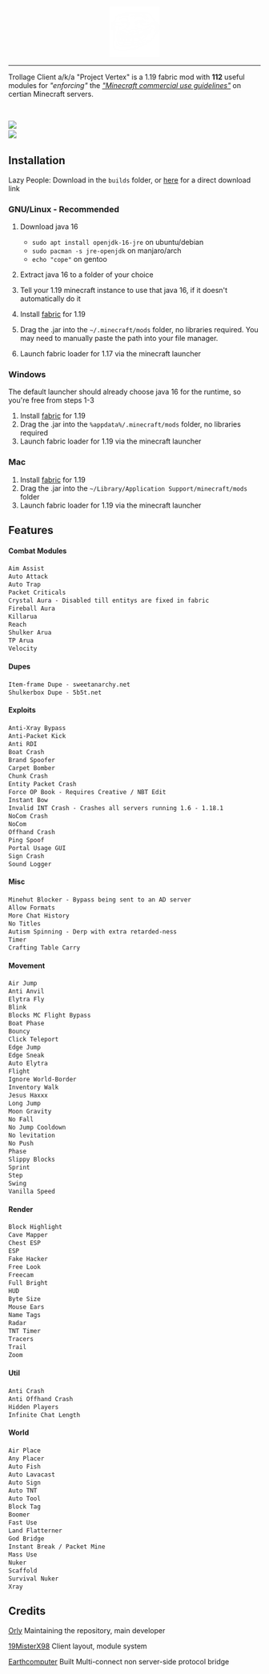 <div align="center">
  <img src="https://github.com/AstralDB/TrollageClient/raw/main/src/main/resources/assets/vertex/icon.png" width="100">
  <br>
  
</div>
<hr>

Trollage Client a/k/a "Project Vertex" is a 1.19 fabric mod with **112** useful modules for <i>"enforcing"</i> the <i>["Minecraft commercial use guidelines"](https://account.mojang.com/documents/commercial_guidelines#:~:text=sell%20entitlements%20that%20affect%20gameplay)</i> on certian Minecraft servers. 

<br>

<img src="https://img.shields.io/github/stars/AstralDB/TrollageClient?color=000000&style=for-the-badge"/><br>
<a href="https://github.com/AstralDB/TrollageClient/raw/main/bin/latest.jar">
  <img src="https://img.shields.io/github/downloads/AstralDB/TrollageClient/total?color=000000&style=for-the-badge&label=Downloads%20via%20releases">
</a>

## Installation

Lazy People:
Download in the `builds` folder, or [here](https://github.com/AstralDB/TrollageClient/raw/main/bin/latest.jar) for a direct download link


### GNU/Linux - Recommended 
1. Download java 16
   - `sudo apt install openjdk-16-jre` on ubuntu/debian
   - `sudo pacman -s jre-openjdk` on manjaro/arch
   - `echo "cope"` on gentoo

2. Extract java 16 to a folder of your choice
3. Tell your 1.19 minecraft instance to use that java 16, if it doesn't automatically do it
4. Install [fabric](https://fabricmc.net/use/) for 1.19
5. Drag the .jar into the `~/.minecraft/mods` folder, no libraries required. You may need to manually paste the path into your file manager. 
6. Launch fabric loader for 1.17 via the minecraft launcher


### Windows
The default launcher should already choose java 16 for the runtime, so you're free from steps 1-3
1. Install [fabric](https://fabricmc.net/use/) for 1.19
2. Drag the .jar into the `%appdata%/.minecraft/mods` folder, no libraries required
3. Launch fabric loader for 1.19 via the minecraft launcher


### Mac
1. Install [fabric](https://fabricmc.net/use/) for 1.19
2. Drag the .jar into the `~/Library/Application Support/minecraft/mods` folder
3. Launch fabric loader for 1.19 via the minecraft launcher


## Features
#### Combat Modules
```
Aim Assist
Auto Attack
Auto Trap
Packet Criticals
Crystal Aura - Disabled till entitys are fixed in fabric
Fireball Aura
Killarua 
Reach
Shulker Arua
TP Arua
Velocity
```
#### Dupes
```
Item-frame Dupe - sweetanarchy.net
Shulkerbox Dupe - 5b5t.net
```
#### Exploits
```
Anti-Xray Bypass
Anti-Packet Kick
Anti RDI
Boat Crash
Brand Spoofer
Carpet Bomber
Chunk Crash
Entity Packet Crash
Force OP Book - Requires Creative / NBT Edit
Instant Bow
Invalid INT Crash - Crashes all servers running 1.6 - 1.18.1
NoCom Crash
NoCom
Offhand Crash
Ping Spoof
Portal Usage GUI
Sign Crash
Sound Logger
```
#### Misc
```
Minehut Blocker - Bypass being sent to an AD server
Allow Formats
More Chat History
No Titles
Autism Spinning - Derp with extra retarded-ness
Timer
Crafting Table Carry
```
#### Movement
```
Air Jump
Anti Anvil
Elytra Fly
Blink
Blocks MC Flight Bypass
Boat Phase
Bouncy
Click Teleport
Edge Jump
Edge Sneak
Auto Elytra
Flight
Ignore World-Border
Inventory Walk
Jesus Haxxx
Long Jump
Moon Gravity
No Fall
No Jump Cooldown
No levitation
No Push
Phase
Slippy Blocks
Sprint
Step 
Swing
Vanilla Speed
```
#### Render
```
Block Highlight
Cave Mapper
Chest ESP
ESP
Fake Hacker
Free Look
Freecam
Full Bright
HUD
Byte Size
Mouse Ears
Name Tags
Radar
TNT Timer
Tracers
Trail 
Zoom
```
#### Util
```
Anti Crash
Anti Offhand Crash
Hidden Players
Infinite Chat Length
```
#### World
```
Air Place
Any Placer
Auto Fish
Auto Lavacast
Auto Sign
Auto TNT
Auto Tool
Block Tag
Boomer
Fast Use
Land Flatterner
God Bridge
Instant Break / Packet Mine
Mass Use
Nuker
Scaffold
Survival Nuker
Xray
```

## Credits
[Orly](https://github.com/AstralDB) Maintaining the repository, main developer

[19MisterX98](https://github.com/19MisterX98) Client layout, module system

[Earthcomputer](https://github.com/Earthcomputer) Built Multi-connect non server-side protocol bridge
